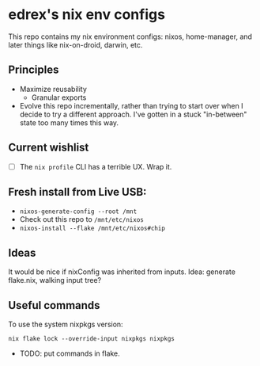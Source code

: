 # edrex's nix env configs

This repo contains my nix environment configs: nixos, home-manager, and later things like nix-on-droid, darwin, etc.

## Principles

- Maximize reusability
  - Granular exports
- Evolve this repo incrementally, rather than trying to start over when I decide to try a different approach. I've gotten in a stuck "in-between" state too many times this way.



## Current wishlist

- [ ] The `nix profile` CLI has a terrible UX. Wrap it.

## Fresh install from Live USB:

- `nixos-generate-config --root /mnt`
- Check out this repo to `/mnt/etc/nixos`
- `nixos-install --flake /mnt/etc/nixos#chip`

## Ideas

It would be nice if nixConfig was inherited from inputs.
Idea: generate flake.nix, walking input tree?

## Useful commands

To use the system nixpkgs version:

`nix flake lock --override-input nixpkgs nixpkgs`

* TODO: put commands in flake.
